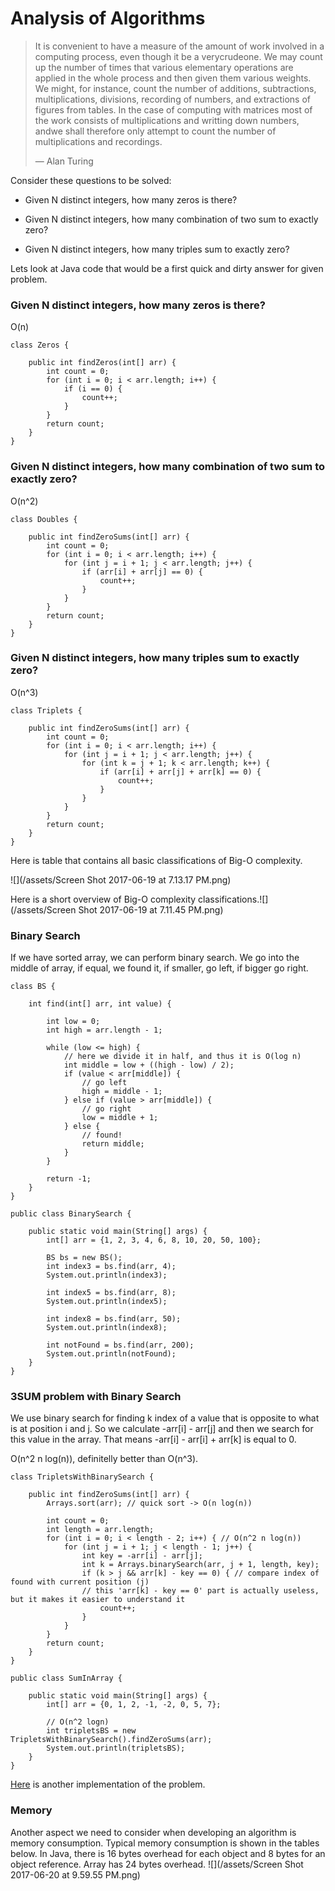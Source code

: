 # Analysis of Algorithms

> It is convenient to have a measure of the amount of work involved in a computing process, even though it be a verycrudeone. We may count up the number of times that various elementary operations are applied in the whole process and then given them various weights. We might, for instance, count the number of additions, subtractions, multiplications, divisions, recording of numbers, and extractions of figures from tables. In the case of computing with matrices most of the work consists of multiplications and writting down numbers, andwe shall therefore only attempt to count the number of multiplications and recordings.
>
> — Alan Turing

Consider these questions to be solved:

* Given N distinct integers, how many zeros is there?

* Given N distinct integers, how many combination of two sum to exactly zero?

* Given N distinct integers, how many triples sum to exactly zero?

Lets look at Java code that would be a first quick and dirty answer for given problem.

### Given N distinct integers, how many zeros is there?

O\(n\)

```
class Zeros {

    public int findZeros(int[] arr) {
        int count = 0;
        for (int i = 0; i < arr.length; i++) {
            if (i == 0) {
                count++;
            }
        }
        return count;
    }
}
```

### Given N distinct integers, how many combination of two sum to exactly zero?

O\(n^2\)

```
class Doubles {

    public int findZeroSums(int[] arr) {
        int count = 0;
        for (int i = 0; i < arr.length; i++) {
            for (int j = i + 1; j < arr.length; j++) {
                if (arr[i] + arr[j] == 0) {
                    count++;
                }
            }
        }
        return count;
    }
}
```

### Given N distinct integers, how many triples sum to exactly zero?

O\(n^3\)

```
class Triplets {

    public int findZeroSums(int[] arr) {
        int count = 0;
        for (int i = 0; i < arr.length; i++) {
            for (int j = i + 1; j < arr.length; j++) {
                for (int k = j + 1; k < arr.length; k++) {
                    if (arr[i] + arr[j] + arr[k] == 0) {
                        count++;
                    }
                }
            }
        }
        return count;
    }
}
```

Here is table that contains all basic classifications of Big-O complexity.

![](/assets/Screen Shot 2017-06-19 at 7.13.17 PM.png)

Here is a short overview of Big-O complexity classifications.![](/assets/Screen Shot 2017-06-19 at 7.11.45 PM.png)

### Binary Search

If we have sorted array, we can perform binary search. We go into the middle of array, if equal, we found it, if smaller, go left, if bigger go right.

```
class BS {

    int find(int[] arr, int value) {

        int low = 0;
        int high = arr.length - 1;

        while (low <= high) {
            // here we divide it in half, and thus it is O(log n)
            int middle = low + ((high - low) / 2); 
            if (value < arr[middle]) {
                // go left
                high = middle - 1;
            } else if (value > arr[middle]) {
                // go right
                low = middle + 1;
            } else {
                // found!
                return middle;
            }
        }

        return -1;
    }
}

public class BinarySearch {

    public static void main(String[] args) {
        int[] arr = {1, 2, 3, 4, 6, 8, 10, 20, 50, 100};

        BS bs = new BS();
        int index3 = bs.find(arr, 4);
        System.out.println(index3);

        int index5 = bs.find(arr, 8);
        System.out.println(index5);

        int index8 = bs.find(arr, 50);
        System.out.println(index8);

        int notFound = bs.find(arr, 200);
        System.out.println(notFound);
    }
}
```

### 3SUM problem with Binary Search

We use binary search for finding k index of a value that is opposite to what is at position i and j. So we calculate -arr\[i\] - arr\[j\] and then we search for this value in the array. That means -arr\[i\] - arr\[i\] + arr\[k\] is equal to 0.

O\(n^2 n log\(n\)\), definitelly better than O\(n^3\).

```
class TripletsWithBinarySearch {

    public int findZeroSums(int[] arr) {
        Arrays.sort(arr); // quick sort -> O(n log(n))

        int count = 0;
        int length = arr.length;
        for (int i = 0; i < length - 2; i++) { // O(n^2 n log(n))
            for (int j = i + 1; j < length - 1; j++) {
                int key = -arr[i] - arr[j];
                int k = Arrays.binarySearch(arr, j + 1, length, key);
                if (k > j && arr[k] - key == 0) { // compare index of found with current position (j)
                // this 'arr[k] - key == 0' part is actually useless, but it makes it easier to understand it
                    count++;
                }
            }
        }
        return count;
    }
}

public class SumInArray {

    public static void main(String[] args) {
        int[] arr = {0, 1, 2, -1, -2, 0, 5, 7};

        // O(n^2 logn)
        int tripletsBS = new TripletsWithBinarySearch().findZeroSums(arr);
        System.out.println(tripletsBS);
    }
}
```

[Here](https://gist.github.com/st0le/5893435) is another implementation of the problem.

### Memory

Another aspect we need to consider when developing an algorithm is memory consumption. Typical memory consumption is shown in the tables below. In Java, there is 16 bytes overhead for each object and 8 bytes for an object reference. Array has 24 bytes overhead. ![](/assets/Screen Shot 2017-06-20 at 9.59.55 PM.png)

